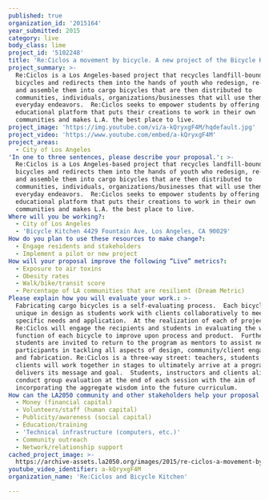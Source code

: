 ```yaml
---
published: true
organization_id: '2015164'
year_submitted: 2015
category: live
body_class: lime
project_id: '5102248'
title: 'Re:Ciclos a movement by bicycle. A new project of the Bicycle Kitchen'
project_summary: >-
  Re:Ciclos is a Los Angeles-based project that recycles landfill-bound steel
  bicycles and redirects them into the hands of youth who redesign, re-fabricate
  and assemble them into cargo bicycles that are then distributed to
  communities, individuals, organizations/businesses that will use them in their
  everyday endeavors.  Re:Ciclos seeks to empower students by offering an
  educational platform that puts their creations to work in their own
  communities and makes L.A. the best place to live.
project_image: 'https://img.youtube.com/vi/a-kQryxgF4M/hqdefault.jpg'
project_video: 'https://www.youtube.com/embed/a-kQryxgF4M'
project_areas:
  - City of Los Angeles
'In one to three sentences, please describe your proposal.': >-
  Re:Ciclos is a Los Angeles-based project that recycles landfill-bound steel
  bicycles and redirects them into the hands of youth who redesign, re-fabricate
  and assemble them into cargo bicycles that are then distributed to
  communities, individuals, organizations/businesses that will use them in their
  everyday endeavors.  Re:Ciclos seeks to empower students by offering an
  educational platform that puts their creations to work in their own
  communities and makes L.A. the best place to live.
Where will you be working?:
  - City of Los Angeles
  - 'Bicycle Kitchen 4429 Fountain Ave, Los Angeles, CA 90029'
How do you plan to use these resources to make change?:
  - Engage residents and stakeholders
  - Implement a pilot or new project
How will your proposal improve the following “Live” metrics?:
  - Exposure to air toxins
  - Obesity rates
  - Walk/bike/transit score
  - Percentage of LA communities that are resilient (Dream Metric)
Please explain how you will evaluate your work.: >-
  Fabricating cargo bicycles is a self-evaluating process.  Each bicycle will be
  unique in design as students work with clients collaboratively to meet
  specific needs and application.  At the realization of each of project
  Re:Ciclos will engage the recipients and students in evaluating the work and
  function of each bicycle to improve upon process and product.  Further,
  students are invited to return to the program as mentors to assist new
  participants in tackling all aspects of design, community/client engagement
  and fabrication. Re:Ciclos is a three-way street: teachers, students and
  clients will work together in stages to ultimately arrive at a program that
  delivers its message and goal.  Students, instructors and clients alike will
  conduct group evaluation at the end of each session with the aim of
  incorporating the aggregate wisdom into the future curriculum.
How can the LA2050 community and other stakeholders help your proposal succeed?:
  - Money (financial capital)
  - Volunteers/staff (human capital)
  - Publicity/awareness (social capital)
  - Education/training
  - 'Technical infrastructure (computers, etc.)'
  - Community outreach
  - Network/relationship support
cached_project_image: >-
  https://archive-assets.la2050.org/images/2015/re-ciclos-a-movement-by-bicycle-a-new-project-of-the-bicycle-kitchen/img.youtube.com/vi/a-kQryxgF4M/hqdefault.jpg
youtube_video_identifier: a-kQryxgF4M
organization_name: 'Re:Ciclos and Bicycle Kitchen'

---
```

